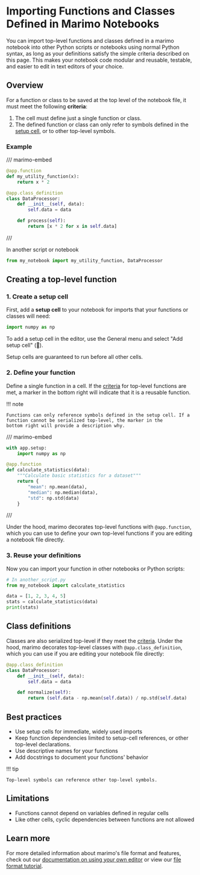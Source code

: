 # Importing Functions and Classes Defined in Marimo Notebooks

You can import top-level functions and classes defined in a marimo notebook
into other Python scripts or notebooks using normal Python syntax, as long as
your definitions satisfy the simple criteria described on this page. This makes
your notebook code modular and reusable, testable, and easier to edit in text editors
of your choice.

## Overview

For a function or class to be saved at the top level of the notebook file, it must 
meet the following **criteria**:

1. The cell must define just a single function or class.
2. The defined function or class can only refer to symbols defined in the
   [setup cell](#create-a-setup-cell), or to other top-level symbols.


### Example

/// marimo-embed
```python
@app.function
def my_utility_function(x):
    return x * 2

@app.class_definition
class DataProcessor:
    def __init__(self, data):
        self.data = data

    def process(self):
        return [x * 2 for x in self.data]
```
///

In another script or notebook

```python
from my_notebook import my_utility_function, DataProcessor
```

## Creating a top-level function

### 1. Create a setup cell

First, add a **setup cell** to your notebook for imports that your functions or
classes will need:

```python
import numpy as np
```

To add a setup cell in the editor, use the General menu and select "Add setup cell" (💠).

Setup cells are guaranteed to run before all other cells.

### 2. Define your function

Define a single function in a cell. If the
[criteria](overview) for top-level
functions are met, a marker in the bottom right will indicate that it is a
reusable function.

!!! note

    Functions can only reference symbols defined in the setup cell. If a
    function cannot be serialized top-level, the marker in the
    bottom right will provide a description why.

/// marimo-embed
```python
with app.setup:
    import numpy as np

@app.function
def calculate_statistics(data):
    """Calculate basic statistics for a dataset"""
    return {
        "mean": np.mean(data),
        "median": np.median(data),
        "std": np.std(data)
    }
```
///

Under the hood, marimo decorates top-level functions with `@app.function`,
which you can use to define your own top-level functions if you are editing a
notebook file directly.

### 3. Reuse your definitions

Now you can import your function in other notebooks or Python scripts:

```python
# In another_script.py
from my_notebook import calculate_statistics

data = [1, 2, 3, 4, 5]
stats = calculate_statistics(data)
print(stats)
```

## Class definitions

Classes are also serialized top-level if they meet the [criteria](overview).
Under the hood, marimo decorates top-level classes with
`@app.class_definition`, which you can use if you are editing your notebook
file directly:

```python
@app.class_definition
class DataProcessor:
    def __init__(self, data):
        self.data = data

    def normalize(self):
        return (self.data - np.mean(self.data)) / np.std(self.data)
```

## Best practices

- Use setup cells for immediate, widely used imports
- Keep function dependencies limited to setup-cell references, or other top-level declarations.
- Use descriptive names for your functions
- Add docstrings to document your functions' behavior

!!! tip 

    Top-level symbols can reference other top-level symbols.


## Limitations

- Functions cannot depend on variables defined in regular cells
- Like other cells, cyclic dependencies between functions are not allowed

## Learn more

For more detailed information about marimo's file format and features, check
out our [documentation on using your own
editor](https://docs.marimo.io/guides/editor_features/watching/) or view our
[file format tutorial](https://marimo.app/?slug=8n55fd).
